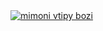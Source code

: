 <a href="https://github.com/swajp">
         <img alt="mimoni vtipy bozi" src="https://i.pinimg.com/originals/2d/4f/c2/2d4fc2f4a0e69e71e63040f24c5a8ec9.jpg"
      </a>
